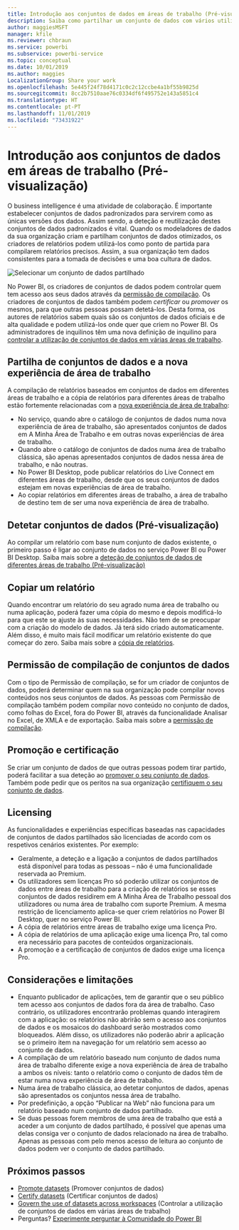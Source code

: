 ```yaml
---
title: Introdução aos conjuntos de dados em áreas de trabalho (Pré-visualização)
description: Saiba como partilhar um conjunto de dados com vários utilizadores na organização. Em seguida, estes poderão compilar relatórios com base no seu conjunto de dados nas suas próprias áreas de trabalho.
author: maggiesMSFT
manager: kfile
ms.reviewer: chbraun
ms.service: powerbi
ms.subservice: powerbi-service
ms.topic: conceptual
ms.date: 10/01/2019
ms.author: maggies
LocalizationGroup: Share your work
ms.openlocfilehash: 5e445f24f78d4171c0c2c12ccbe4a1bf55b9825d
ms.sourcegitcommit: 8cc2b7510aae76c0334df6f495752e143a5851c4
ms.translationtype: HT
ms.contentlocale: pt-PT
ms.lasthandoff: 11/01/2019
ms.locfileid: "73431922"
---
```

# <a name="intro-to-datasets-across-workspaces-preview"></a>Introdução aos conjuntos de dados em áreas de trabalho (Pré-visualização)

O business intelligence é uma atividade de colaboração. É importante estabelecer conjuntos de dados padronizados para servirem como as únicas versões dos dados. Assim sendo, a deteção e reutilização destes conjuntos de dados padronizados é vital. Quando os modeladores de dados da sua organização criam e partilham conjuntos de dados otimizados, os criadores de relatórios podem utilizá-los como ponto de partida para compilarem relatórios precisos. Assim, a sua organização tem dados consistentes para a tomada de decisões e uma boa cultura de dados.

![Selecionar um conjunto de dados partilhado](media/service-datasets-across-workspaces/power-bi-select-shared-dataset.png)

No Power BI, os criadores de conjuntos de dados podem controlar quem tem acesso aos seus dados através da [permissão de compilação](service-datasets-build-permissions.md). Os criadores de conjuntos de dados também podem *certificar* ou *promover* os mesmos, para que outras pessoas possam detetá-los. Desta forma, os autores de relatórios sabem quais são os conjuntos de dados oficiais e de alta qualidade e podem utilizá-los onde quer que criem no Power BI. Os administradores de inquilinos têm uma nova definição de inquilino para [controlar a utilização de conjuntos de dados em várias áreas de trabalho](service-datasets-admin-across-workspaces.md).

## <a name="dataset-sharing-and-the-new-workspace-experience"></a>Partilha de conjuntos de dados e a nova experiência de área de trabalho

A compilação de relatórios baseados em conjuntos de dados em diferentes áreas de trabalho e a cópia de relatórios para diferentes áreas de trabalho estão fortemente relacionadas com a [nova experiência de área de trabalho](service-create-the-new-workspaces.md):

- No serviço, quando abre o catálogo de conjuntos de dados numa nova experiência de área de trabalho, são apresentados conjuntos de dados em A Minha Área de Trabalho e em outras novas experiências de área de trabalho. 
- Quando abre o catálogo de conjuntos de dados numa área de trabalho clássica, são apenas apresentados conjuntos de dados nessa área de trabalho, e não noutras.
- No Power BI Desktop, pode publicar relatórios do Live Connect em diferentes áreas de trabalho, desde que os seus conjuntos de dados estejam em novas experiências de área de trabalho.
- Ao copiar relatórios em diferentes áreas de trabalho, a área de trabalho de destino tem de ser uma nova experiência de área de trabalho.

## <a name="discover-datasets-preview"></a>Detetar conjuntos de dados (Pré-visualização)

Ao compilar um relatório com base num conjunto de dados existente, o primeiro passo é ligar ao conjunto de dados no serviço Power BI ou Power BI Desktop. Saiba mais sobre a [deteção de conjuntos de dados de diferentes áreas de trabalho (Pré-visualização)](service-datasets-discover-across-workspaces.md)

## <a name="copy-a-report"></a>Copiar um relatório

Quando encontrar um relatório do seu agrado numa área de trabalho ou numa aplicação, poderá fazer uma cópia do mesmo e depois modificá-lo para que este se ajuste às suas necessidades. Não tem de se preocupar com a criação do modelo de dados. Já terá sido criado automaticamente. Além disso, é muito mais fácil modificar um relatório existente do que começar do zero. Saiba mais sobre a [cópia de relatórios](service-datasets-copy-reports.md).

## <a name="build-permission-for-datasets"></a>Permissão de compilação de conjuntos de dados

Com o tipo de Permissão de compilação, se for um criador de conjuntos de dados, poderá determinar quem na sua organização pode compilar novos conteúdos nos seus conjuntos de dados. As pessoas com Permissão de compilação também podem compilar novo conteúdo no conjunto de dados, como folhas do Excel, fora do Power BI, através da funcionalidade Analisar no Excel, de XMLA e de exportação. Saiba mais sobre a [permissão de compilação](service-datasets-build-permissions.md).

## <a name="promotion-and-certification"></a>Promoção e certificação

Se criar um conjunto de dados de que outras pessoas podem tirar partido, poderá facilitar a sua deteção ao [promover o seu conjunto de dados](service-datasets-promote.md). Também pode pedir que os peritos na sua organização [certifiquem o seu conjunto de dados](service-datasets-certify.md).

## <a name="licensing"></a>Licensing

As funcionalidades e experiências específicas baseadas nas capacidades de conjuntos de dados partilhados são licenciadas de acordo com os respetivos cenários existentes. Por exemplo:

- Geralmente, a deteção e a ligação a conjuntos de dados partilhados está disponível para todas as pessoas – não é uma funcionalidade reservada ao Premium.
- Os utilizadores sem licenças Pro só poderão utilizar os conjuntos de dados entre áreas de trabalho para a criação de relatórios se esses conjuntos de dados residirem em A Minha Área de Trabalho pessoal dos utilizadores ou numa área de trabalho com suporte Premium. A mesma restrição de licenciamento aplica-se quer criem relatórios no Power BI Desktop, quer no serviço Power BI.
- A cópia de relatórios entre áreas de trabalho exige uma licença Pro.
- A cópia de relatórios de uma aplicação exige uma licença Pro, tal como era necessário para pacotes de conteúdos organizacionais.
- A promoção e a certificação de conjuntos de dados exige uma licença Pro.

## <a name="considerations-and-limitations"></a>Considerações e limitações

- Enquanto publicador de aplicações, tem de garantir que o seu público tem acesso aos conjuntos de dados fora da área de trabalho. Caso contrário, os utilizadores encontrarão problemas quando interagirem com a aplicação: os relatórios não abrirão sem o acesso aos conjuntos de dados e os mosaicos do dashboard serão mostrados como bloqueados. Além disso, os utilizadores não poderão abrir a aplicação se o primeiro item na navegação for um relatório sem acesso ao conjunto de dados.
- A compilação de um relatório baseado num conjunto de dados numa área de trabalho diferente exige a nova experiência de área de trabalho a ambos os níveis: tanto o relatório como o conjunto de dados têm de estar numa nova experiência de área de trabalho.
- Numa área de trabalho clássica, ao detetar conjuntos de dados, apenas são apresentados os conjuntos nessa área de trabalho.
- Por predefinição, a opção “Publicar na Web” não funciona para um relatório baseado num conjunto de dados partilhado.
- Se duas pessoas forem membros de uma área de trabalho que está a aceder a um conjunto de dados partilhado, é possível que apenas uma delas consiga ver o conjunto de dados relacionado na área de trabalho. Apenas as pessoas com pelo menos acesso de leitura ao conjunto de dados podem ver o conjunto de dados partilhado. 

## <a name="next-steps"></a>Próximos passos

- [Promote datasets](service-datasets-promote.md) (Promover conjuntos de dados)
- [Certify datasets](service-datasets-certify.md) (Certificar conjuntos de dados)
- [Govern the use of datasets across workspaces](service-datasets-admin-across-workspaces.md) (Controlar a utilização de conjuntos de dados em várias áreas de trabalho)
- Perguntas? [Experimente perguntar à Comunidade do Power BI](http://community.powerbi.com/)
